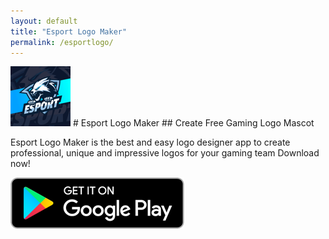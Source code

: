 ```yaml
---
layout: default
title: "Esport Logo Maker"
permalink: /esportlogo/
---
```


<img class="app-icon" src="/images/esportlogo-icon.png"/>
# Esport Logo Maker
## Create Free Gaming Logo Mascot

Esport Logo Maker is the best and easy logo designer app to create professional, unique and impressive logos for your gaming team Download now!

<div><a class="app-link" id="googleLink" href="https://play.google.com/store/apps/details?id=com.appxstudio.esportlogo"><img class="app-icon" src="/images/badgegoogleplay.png"/></a></div>
